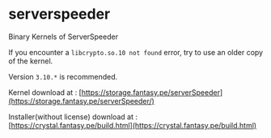 # serverspeeder
Binary Kernels of ServerSpeeder

If you encounter a `libcrypto.so.10 not found` error, try to use an older copy of the kernel.

Version `3.10.*` is recommended.

Kernel download at : [https://storage.fantasy.pe/serverSpeeder](https://storage.fantasy.pe/serverSpeeder/)

Installer(without license) download at : [https://crystal.fantasy.pe/build.html](https://crystal.fantasy.pe/build.html)
